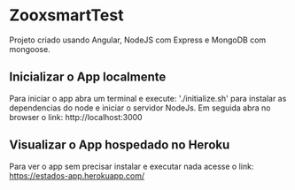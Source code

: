 # ZooxsmartTest

Projeto criado usando Angular, NodeJS com Express e MongoDB com mongoose.

## Inicializar o App localmente

Para iniciar o app abra um terminal e execute: './initialize.sh' para instalar as dependencias do node e iniciar o servidor NodeJs. Em seguida abra no browser o link: http://localhost:3000

## Visualizar o App hospedado no Heroku

Para ver o app sem precisar instalar e executar nada acesse o link: https://estados-app.herokuapp.com/
